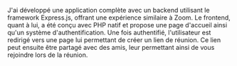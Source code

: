 J'ai développé une application complète avec un backend utilisant le framework Express.js, offrant une expérience similaire à Zoom. Le frontend, quant à lui, a été conçu avec PHP natif et propose une page d'accueil 
ainsi qu'un système d'authentification. Une fois authentifié, l'utilisateur est redirigé vers une page lui permettant de créer un lien de réunion. Ce lien peut ensuite être partagé avec des amis, 
leur permettant ainsi de vous rejoindre lors de la réunion.
